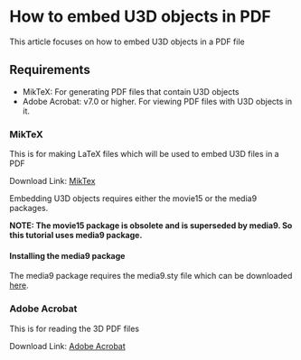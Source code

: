 # How to embed U3D objects in PDF

This article focuses on how to embed U3D objects in a PDF file

## Requirements

+ MikTeX: For generating PDF files that contain U3D objects
+ Adobe Acrobat: v7.0 or higher. For viewing PDF files with U3D objects in it.

### MikTeX

This is for making LaTeX files which will be used to embed U3D files in a PDF

Download Link: [MikTex](http://miktex.org/download)

Embedding U3D objects requires either the movie15 or the media9 packages.

**NOTE: The movie15 package is obsolete and is superseded by media9. So this tutorial uses media9 package.** 

#### Installing the media9 package

The media9 package requires the media9.sty file which can be downloaded [here](https://www.ctan.org/tex-archive/macros/latex/contrib/media9?lang=en).

### Adobe Acrobat

This is for reading the 3D PDF files

Download Link: [Adobe Acrobat](https://get.adobe.com/reader/)
